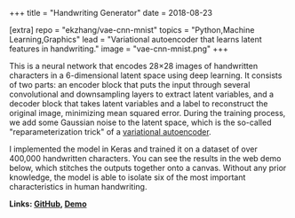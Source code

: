 +++
title = "Handwriting Generator"
date = 2018-08-23

[extra]
repo = "ekzhang/vae-cnn-mnist"
topics = "Python,Machine Learning,Graphics"
lead = "Variational autoencoder that learns latent features in handwriting."
image = "vae-cnn-mnist.png"
+++

This is a neural network that encodes 28&times;28 images of handwritten
characters in a 6-dimensional latent space using deep learning. It consists of
two parts: an encoder block that puts the input through several convolutional
and downsampling layers to extract latent variables, and a decoder block that
takes latent variables and a label to reconstruct the original image, minimizing
mean squared error. During the training process, we add some Gaussian noise to
the latent space, which is the so-called "reparameterization trick" of a
[variational autoencoder](https://papers.nips.cc/paper/5775-learning-structured-output-representation-using-deep-conditional).

I implemented the model in Keras and trained it on a dataset of over 400,000
handwritten characters. You can see the results in the web demo below, which
stitches the outputs together onto a canvas. Without any prior knowledge, the
model is able to isolate six of the most important characteristics in human
handwriting.

**Links: [GitHub](https://github.com/ekzhang/vae-cnn-mnist),
[Demo](https://ekzhang.github.io/vae-cnn-mnist/)**
